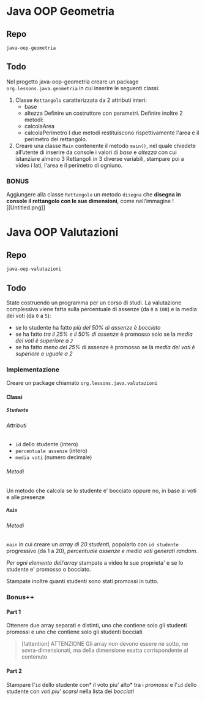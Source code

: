 # Java OOP Geometria
## Repo
`java-oop-geometria`

## Todo
Nel progetto java-oop-geometria creare un package `org.lessons.java.geometria` in cui inserire le seguenti classi:
1. Classe `Rettangolo` caratterizzata da 2 attributi interi: 
	- base
	- altezza
	Definire un costruttore con parametri. 
	Definire inoltre 2 metodi: 
	- calcolaArea
	- calcolaPerimetro
	I due metodi restituiscono rispettivamente l'area e il perimetro del rettangolo.
2. Creare una classe `Main` contenente il metodo `main()`, nel quale chiedete all’utente di inserire da console i valori di *base* e *altezza* con cui istanziare almeno 3 Rettangoli in 3 diverse variabili, stampare poi a video i lati, l'area e il perimetro di ogniuno.

### BONUS
Aggiungere alla classe `Rettangolo` un metodo `disegna` che **disegna in console il rettangolo con le sue dimensioni**, come nell’immagine
![[Untitled.png]]

# Java OOP Valutazioni
## Repo
`java-oop-valutazioni`

## Todo
State costruendo un programma per un corso di studi.
La valutazione complessiva viene fatta sulla percentuale di assenze (da `0` a `100`) e la media dei voti (da `0` a `5`):
- se lo studente ha fatto *più del 50% di assenze è bocciato*
- se ha fatto *tra il 25% e il 50% di assenze* è promosso solo se la *media dei voti è superiore a `2`*
- se ha fatto *meno del 25%* di assenze è promosso se la *media dei voti è superiore o uguale a 2*

### Implementazione
Creare un package chiamato `org.lessons.java.valutazioni`

#### Classi
##### `Studente` 
###### Attributi
- `id` dello studente (intero)
- `percentuale assenze` (intero)
- `media voti` (numero decimale)

###### Metodi
Un metodo che calcola se lo studente e' bocciato oppure no, in base ai voti e alle presenze

##### `Main` 
###### Metodi
`main` in cui creare un *array di 20 studenti*, popolarlo con `id studente` progressivo (da 1 a 20), *percentuale assenze e media voti generati random*. 

*Per ogni elemento dell’array* stampate a video le sue proprieta' e se lo studente e' promosso o bocciato.

Stampate inoltre quanti studenti sono stati promossi in tutto.

### Bonus++
#### Part 1
Ottenere due array separati e distinti, uno che contiene solo gli studenti promossi e uno che contiene solo gli studenti bocciati
> [!attention] ATTENZIONE
> Gli array non devono essere ne sotto, ne sovra-dimensionati, ma della dimensione esatta corrispondente al contenuto

#### Part 2
Stampare l'`id` dello studente con* il voto piu' alto* tra i *promossi* e l'`id` dello studente con *voti piu' scarsi* nella lista dei *bocciati*